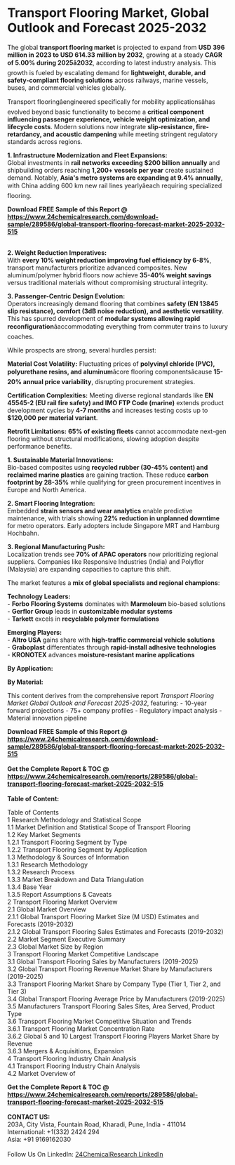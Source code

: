 <h1>Transport Flooring Market, Global Outlook and Forecast 2025-2032</h1><p>The global <strong>transport flooring market</strong> is projected to expand from <strong>USD 396 million in 2023 to USD 614.33 million by 2032</strong>, growing at a steady <strong>CAGR of 5.00% during 2025â2032</strong>, according to latest industry analysis. This growth is fueled by escalating demand for <strong>lightweight, durable, and safety-compliant flooring solutions</strong> across railways, marine vessels, buses, and commercial vehicles globally.</p><p>Transport flooringâengineered specifically for mobility applicationsâhas evolved beyond basic functionality to become a <strong>critical component influencing passenger experience, vehicle weight optimization, and lifecycle costs</strong>. Modern solutions now integrate <strong>slip-resistance, fire-retardancy, and acoustic dampening</strong> while meeting stringent regulatory standards across regions.</p><p><strong>1. Infrastructure Modernization and Fleet Expansions:</strong><br>
Global investments in <strong>rail networks exceeding $200 billion annually</strong> and shipbuilding orders reaching <strong>1,200+ vessels per year</strong> create sustained demand. Notably, <strong>Asia's metro systems are expanding at 9.4% annually</strong>, with China adding 600 km new rail lines yearlyâeach requiring specialized flooring.</p><div><b>Download FREE Sample of this Report @ 
            <a href="https://www.24chemicalresearch.com/download-sample/289586/global-transport-flooring-forecast-market-2025-2032-515">
            https://www.24chemicalresearch.com/download-sample/289586/global-transport-flooring-forecast-market-2025-2032-515</a></b></div><br><p><strong>2. Weight Reduction Imperatives:</strong><br>
With <strong>every 10% weight reduction improving fuel efficiency by 6-8%</strong>, transport manufacturers prioritize advanced composites. New aluminum/polymer hybrid floors now achieve <strong>35-40% weight savings</strong> versus traditional materials without compromising structural integrity.</p><p><strong>3. Passenger-Centric Design Evolution:</strong><br>
Operators increasingly demand flooring that combines <strong>safety (EN 13845 slip resistance), comfort (3dB noise reduction), and aesthetic versatility</strong>. This has spurred development of <strong>modular systems allowing rapid reconfiguration</strong>âaccommodating everything from commuter trains to luxury coaches.</p><p>While prospects are strong, several hurdles persist:</p><p><strong>Material Cost Volatility:</strong> Fluctuating prices of <strong>polyvinyl chloride (PVC), polyurethane resins, and aluminum</strong>âcore flooring componentsâcause <strong>15-20% annual price variability</strong>, disrupting procurement strategies.</p><p><strong>Certification Complexities:</strong> Meeting diverse regional standards like <strong>EN 45545-2 (EU rail fire safety) and IMO FTP Code (marine)</strong> extends product development cycles by <strong>4-7 months</strong> and increases testing costs up to <strong>$120,000 per material variant</strong>.</p><p><strong>Retrofit Limitations:</strong> <strong>65% of existing fleets</strong> cannot accommodate next-gen flooring without structural modifications, slowing adoption despite performance benefits.</p><p><strong>1. Sustainable Material Innovations:</strong><br>
Bio-based composites using <strong>recycled rubber (30-45% content) and reclaimed marine plastics</strong> are gaining traction. These reduce <strong>carbon footprint by 28-35%</strong> while qualifying for green procurement incentives in Europe and North America.</p><p><strong>2. Smart Flooring Integration:</strong><br>
Embedded <strong>strain sensors and wear analytics</strong> enable predictive maintenance, with trials showing <strong>22% reduction in unplanned downtime</strong> for metro operators. Early adopters include Singapore MRT and Hamburg Hochbahn.</p><p><strong>3. Regional Manufacturing Push:</strong><br>
Localization trends see <strong>70% of APAC operators</strong> now prioritizing regional suppliers. Companies like Responsive Industries (India) and Polyflor (Malaysia) are expanding capacities to capture this shift.</p><p>The market features a <strong>mix of global specialists and regional champions</strong>:</p><p><strong>Technology Leaders:</strong><br>
- <strong>Forbo Flooring Systems</strong> dominates with <strong>Marmoleum</strong> bio-based solutions<br>
- <strong>Gerflor Group</strong> leads in <strong>customizable modular systems</strong><br>
- <strong>Tarkett</strong> excels in <strong>recyclable polymer formulations</strong></p><p><strong>Emerging Players:</strong><br>
- <strong>Altro USA</strong> gains share with <strong>high-traffic commercial vehicle solutions</strong><br>
- <strong>Graboplast</strong> differentiates through <strong>rapid-install adhesive technologies</strong><br>
- <strong>KRONOTEX</strong> advances <strong>moisture-resistant marine applications</strong></p><p><strong>By Application:</strong></p><p><strong>By Material:</strong></p><p>This content derives from the comprehensive report <em>Transport Flooring Market Global Outlook and Forecast 2025-2032</em>, featuring:
- 10-year forward projections
- 75+ company profiles
- Regulatory impact analysis
- Material innovation pipeline</p><div><b>Download FREE Sample of this Report @ 
            <a href="https://www.24chemicalresearch.com/download-sample/289586/global-transport-flooring-forecast-market-2025-2032-515">
            https://www.24chemicalresearch.com/download-sample/289586/global-transport-flooring-forecast-market-2025-2032-515</a></b></div><br><div><b>Get the Complete Report & TOC @ 
            <a href="https://www.24chemicalresearch.com/reports/289586/global-transport-flooring-forecast-market-2025-2032-515">
            https://www.24chemicalresearch.com/reports/289586/global-transport-flooring-forecast-market-2025-2032-515</a></b></div><br>
            <b>Table of Content:</b><p>Table of Contents<br />
1 Research Methodology and Statistical Scope<br />
1.1 Market Definition and Statistical Scope of Transport Flooring<br />
1.2 Key Market Segments<br />
1.2.1 Transport Flooring Segment by Type<br />
1.2.2 Transport Flooring Segment by Application<br />
1.3 Methodology & Sources of Information<br />
1.3.1 Research Methodology<br />
1.3.2 Research Process<br />
1.3.3 Market Breakdown and Data Triangulation<br />
1.3.4 Base Year<br />
1.3.5 Report Assumptions & Caveats<br />
2 Transport Flooring Market Overview<br />
2.1 Global Market Overview<br />
2.1.1 Global Transport Flooring Market Size (M USD) Estimates and Forecasts (2019-2032)<br />
2.1.2 Global Transport Flooring Sales Estimates and Forecasts (2019-2032)<br />
2.2 Market Segment Executive Summary<br />
2.3 Global Market Size by Region<br />
3 Transport Flooring Market Competitive Landscape<br />
3.1 Global Transport Flooring Sales by Manufacturers (2019-2025)<br />
3.2 Global Transport Flooring Revenue Market Share by Manufacturers (2019-2025)<br />
3.3 Transport Flooring Market Share by Company Type (Tier 1, Tier 2, and Tier 3)<br />
3.4 Global Transport Flooring Average Price by Manufacturers (2019-2025)<br />
3.5 Manufacturers Transport Flooring Sales Sites, Area Served, Product Type<br />
3.6 Transport Flooring Market Competitive Situation and Trends<br />
3.6.1 Transport Flooring Market Concentration Rate<br />
3.6.2 Global 5 and 10 Largest Transport Flooring Players Market Share by Revenue<br />
3.6.3 Mergers & Acquisitions, Expansion<br />
4 Transport Flooring Industry Chain Analysis<br />
4.1 Transport Flooring Industry Chain Analysis<br />
4.2 Market Overview of</p><div><b>Get the Complete Report & TOC @ 
            <a href="https://www.24chemicalresearch.com/reports/289586/global-transport-flooring-forecast-market-2025-2032-515">
            https://www.24chemicalresearch.com/reports/289586/global-transport-flooring-forecast-market-2025-2032-515</a></b></div><br><b>CONTACT US:</b><br>
            203A, City Vista, Fountain Road, Kharadi, Pune, India - 411014<br>
            International: +1(332) 2424 294<br>
            Asia: +91 9169162030 <br><br>
            Follow Us On LinkedIn: <a href="https://www.linkedin.com/company/24chemicalresearch/">24ChemicalResearch LinkedIn</a>